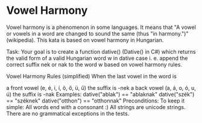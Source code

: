 # Vowel Harmony

Vowel harmony is a phenomenon in some languages. It means that "A vowel or vowels in a word are changed to sound the same (thus "in harmony.")" (wikipedia). This kata is based on vowel harmony in Hungarian.

Task:
Your goal is to create a function dative() (Dative() in C#) which returns the valid form of a valid Hungarian word w in dative case i. e. append the correct suffix nek or nak to the word w based on vowel harmony rules.

Vowel Harmony Rules (simplified)
When the last vowel in the word is

a front vowel (e, é, i, í, ö, ő, ü, ű) the suffix is -nek
a back vowel (a, á, o, ó, u, ú) the suffix is -nak
Examples:
dative("ablak") == "ablaknak"
dative("szék") == "széknek"
dative("otthon") == "otthonnak"
Preconditions:
To keep it simple: All words end with a consonant :)
All strings are unicode strings.
There are no grammatical exceptions in the tests.
